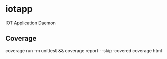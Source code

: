 # iotapp
IOT Application Daemon

## Coverage
coverage run -m unittest && coverage report --skip-covered
coverage html
